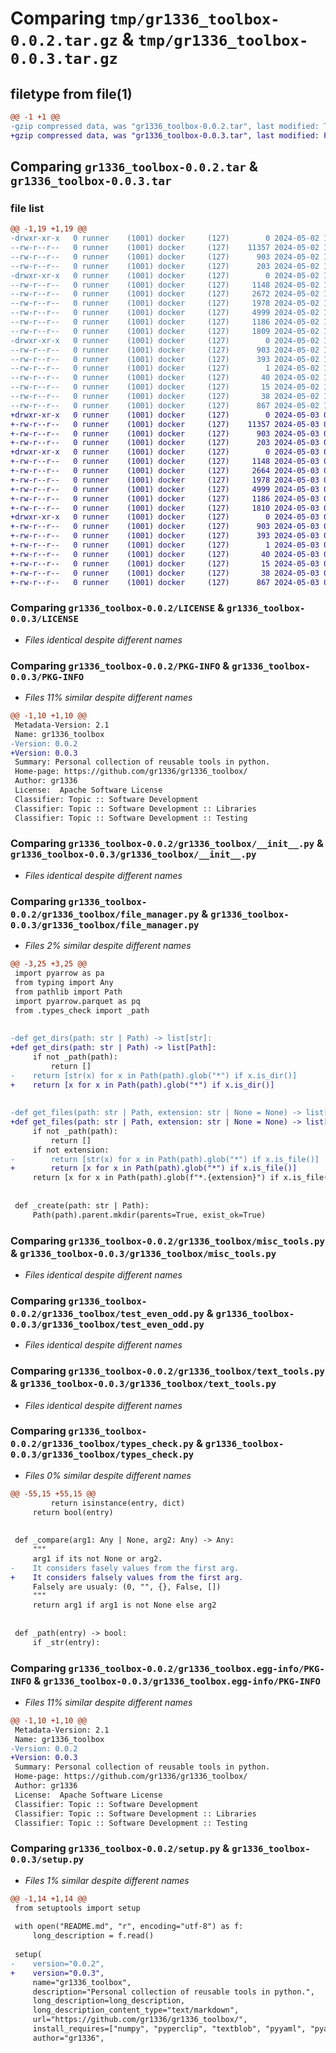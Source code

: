 # Comparing `tmp/gr1336_toolbox-0.0.2.tar.gz` & `tmp/gr1336_toolbox-0.0.3.tar.gz`

## filetype from file(1)

```diff
@@ -1 +1 @@
-gzip compressed data, was "gr1336_toolbox-0.0.2.tar", last modified: Thu May  2 16:00:12 2024, max compression
+gzip compressed data, was "gr1336_toolbox-0.0.3.tar", last modified: Fri May  3 03:03:42 2024, max compression
```

## Comparing `gr1336_toolbox-0.0.2.tar` & `gr1336_toolbox-0.0.3.tar`

### file list

```diff
@@ -1,19 +1,19 @@
-drwxr-xr-x   0 runner    (1001) docker     (127)        0 2024-05-02 16:00:12.856040 gr1336_toolbox-0.0.2/
--rw-r--r--   0 runner    (1001) docker     (127)    11357 2024-05-02 16:00:08.000000 gr1336_toolbox-0.0.2/LICENSE
--rw-r--r--   0 runner    (1001) docker     (127)      903 2024-05-02 16:00:12.856040 gr1336_toolbox-0.0.2/PKG-INFO
--rw-r--r--   0 runner    (1001) docker     (127)      203 2024-05-02 16:00:08.000000 gr1336_toolbox-0.0.2/README.md
-drwxr-xr-x   0 runner    (1001) docker     (127)        0 2024-05-02 16:00:12.856040 gr1336_toolbox-0.0.2/gr1336_toolbox/
--rw-r--r--   0 runner    (1001) docker     (127)     1148 2024-05-02 16:00:08.000000 gr1336_toolbox-0.0.2/gr1336_toolbox/__init__.py
--rw-r--r--   0 runner    (1001) docker     (127)     2672 2024-05-02 16:00:08.000000 gr1336_toolbox-0.0.2/gr1336_toolbox/file_manager.py
--rw-r--r--   0 runner    (1001) docker     (127)     1978 2024-05-02 16:00:08.000000 gr1336_toolbox-0.0.2/gr1336_toolbox/misc_tools.py
--rw-r--r--   0 runner    (1001) docker     (127)     4999 2024-05-02 16:00:08.000000 gr1336_toolbox-0.0.2/gr1336_toolbox/test_even_odd.py
--rw-r--r--   0 runner    (1001) docker     (127)     1186 2024-05-02 16:00:08.000000 gr1336_toolbox-0.0.2/gr1336_toolbox/text_tools.py
--rw-r--r--   0 runner    (1001) docker     (127)     1809 2024-05-02 16:00:08.000000 gr1336_toolbox-0.0.2/gr1336_toolbox/types_check.py
-drwxr-xr-x   0 runner    (1001) docker     (127)        0 2024-05-02 16:00:12.856040 gr1336_toolbox-0.0.2/gr1336_toolbox.egg-info/
--rw-r--r--   0 runner    (1001) docker     (127)      903 2024-05-02 16:00:12.000000 gr1336_toolbox-0.0.2/gr1336_toolbox.egg-info/PKG-INFO
--rw-r--r--   0 runner    (1001) docker     (127)      393 2024-05-02 16:00:12.000000 gr1336_toolbox-0.0.2/gr1336_toolbox.egg-info/SOURCES.txt
--rw-r--r--   0 runner    (1001) docker     (127)        1 2024-05-02 16:00:12.000000 gr1336_toolbox-0.0.2/gr1336_toolbox.egg-info/dependency_links.txt
--rw-r--r--   0 runner    (1001) docker     (127)       40 2024-05-02 16:00:12.000000 gr1336_toolbox-0.0.2/gr1336_toolbox.egg-info/requires.txt
--rw-r--r--   0 runner    (1001) docker     (127)       15 2024-05-02 16:00:12.000000 gr1336_toolbox-0.0.2/gr1336_toolbox.egg-info/top_level.txt
--rw-r--r--   0 runner    (1001) docker     (127)       38 2024-05-02 16:00:12.856040 gr1336_toolbox-0.0.2/setup.cfg
--rw-r--r--   0 runner    (1001) docker     (127)      867 2024-05-02 16:00:08.000000 gr1336_toolbox-0.0.2/setup.py
+drwxr-xr-x   0 runner    (1001) docker     (127)        0 2024-05-03 03:03:42.137633 gr1336_toolbox-0.0.3/
+-rw-r--r--   0 runner    (1001) docker     (127)    11357 2024-05-03 03:03:37.000000 gr1336_toolbox-0.0.3/LICENSE
+-rw-r--r--   0 runner    (1001) docker     (127)      903 2024-05-03 03:03:42.137633 gr1336_toolbox-0.0.3/PKG-INFO
+-rw-r--r--   0 runner    (1001) docker     (127)      203 2024-05-03 03:03:37.000000 gr1336_toolbox-0.0.3/README.md
+drwxr-xr-x   0 runner    (1001) docker     (127)        0 2024-05-03 03:03:42.137633 gr1336_toolbox-0.0.3/gr1336_toolbox/
+-rw-r--r--   0 runner    (1001) docker     (127)     1148 2024-05-03 03:03:37.000000 gr1336_toolbox-0.0.3/gr1336_toolbox/__init__.py
+-rw-r--r--   0 runner    (1001) docker     (127)     2664 2024-05-03 03:03:37.000000 gr1336_toolbox-0.0.3/gr1336_toolbox/file_manager.py
+-rw-r--r--   0 runner    (1001) docker     (127)     1978 2024-05-03 03:03:37.000000 gr1336_toolbox-0.0.3/gr1336_toolbox/misc_tools.py
+-rw-r--r--   0 runner    (1001) docker     (127)     4999 2024-05-03 03:03:37.000000 gr1336_toolbox-0.0.3/gr1336_toolbox/test_even_odd.py
+-rw-r--r--   0 runner    (1001) docker     (127)     1186 2024-05-03 03:03:37.000000 gr1336_toolbox-0.0.3/gr1336_toolbox/text_tools.py
+-rw-r--r--   0 runner    (1001) docker     (127)     1810 2024-05-03 03:03:37.000000 gr1336_toolbox-0.0.3/gr1336_toolbox/types_check.py
+drwxr-xr-x   0 runner    (1001) docker     (127)        0 2024-05-03 03:03:42.137633 gr1336_toolbox-0.0.3/gr1336_toolbox.egg-info/
+-rw-r--r--   0 runner    (1001) docker     (127)      903 2024-05-03 03:03:42.000000 gr1336_toolbox-0.0.3/gr1336_toolbox.egg-info/PKG-INFO
+-rw-r--r--   0 runner    (1001) docker     (127)      393 2024-05-03 03:03:42.000000 gr1336_toolbox-0.0.3/gr1336_toolbox.egg-info/SOURCES.txt
+-rw-r--r--   0 runner    (1001) docker     (127)        1 2024-05-03 03:03:42.000000 gr1336_toolbox-0.0.3/gr1336_toolbox.egg-info/dependency_links.txt
+-rw-r--r--   0 runner    (1001) docker     (127)       40 2024-05-03 03:03:42.000000 gr1336_toolbox-0.0.3/gr1336_toolbox.egg-info/requires.txt
+-rw-r--r--   0 runner    (1001) docker     (127)       15 2024-05-03 03:03:42.000000 gr1336_toolbox-0.0.3/gr1336_toolbox.egg-info/top_level.txt
+-rw-r--r--   0 runner    (1001) docker     (127)       38 2024-05-03 03:03:42.137633 gr1336_toolbox-0.0.3/setup.cfg
+-rw-r--r--   0 runner    (1001) docker     (127)      867 2024-05-03 03:03:37.000000 gr1336_toolbox-0.0.3/setup.py
```

### Comparing `gr1336_toolbox-0.0.2/LICENSE` & `gr1336_toolbox-0.0.3/LICENSE`

 * *Files identical despite different names*

### Comparing `gr1336_toolbox-0.0.2/PKG-INFO` & `gr1336_toolbox-0.0.3/PKG-INFO`

 * *Files 11% similar despite different names*

```diff
@@ -1,10 +1,10 @@
 Metadata-Version: 2.1
 Name: gr1336_toolbox
-Version: 0.0.2
+Version: 0.0.3
 Summary: Personal collection of reusable tools in python.
 Home-page: https://github.com/gr1336/gr1336_toolbox/
 Author: gr1336
 License:  Apache Software License
 Classifier: Topic :: Software Development
 Classifier: Topic :: Software Development :: Libraries
 Classifier: Topic :: Software Development :: Testing
```

### Comparing `gr1336_toolbox-0.0.2/gr1336_toolbox/__init__.py` & `gr1336_toolbox-0.0.3/gr1336_toolbox/__init__.py`

 * *Files identical despite different names*

### Comparing `gr1336_toolbox-0.0.2/gr1336_toolbox/file_manager.py` & `gr1336_toolbox-0.0.3/gr1336_toolbox/file_manager.py`

 * *Files 2% similar despite different names*

```diff
@@ -3,25 +3,25 @@
 import pyarrow as pa
 from typing import Any
 from pathlib import Path
 import pyarrow.parquet as pq
 from .types_check import _path
 
 
-def get_dirs(path: str | Path) -> list[str]:
+def get_dirs(path: str | Path) -> list[Path]:
     if not _path(path):
         return []
-    return [str(x) for x in Path(path).glob("*") if x.is_dir()]
+    return [x for x in Path(path).glob("*") if x.is_dir()]
 
 
-def get_files(path: str | Path, extension: str | None = None) -> list[str]:
+def get_files(path: str | Path, extension: str | None = None) -> list[Path]:
     if not _path(path):
         return []
     if not extension:
-        return [str(x) for x in Path(path).glob("*") if x.is_file()]
+        return [x for x in Path(path).glob("*") if x.is_file()]
     return [x for x in Path(path).glob(f"*.{extension}") if x.is_file()]
 
 
 def _create(path: str | Path):
     Path(path).parent.mkdir(parents=True, exist_ok=True)
```

### Comparing `gr1336_toolbox-0.0.2/gr1336_toolbox/misc_tools.py` & `gr1336_toolbox-0.0.3/gr1336_toolbox/misc_tools.py`

 * *Files identical despite different names*

### Comparing `gr1336_toolbox-0.0.2/gr1336_toolbox/test_even_odd.py` & `gr1336_toolbox-0.0.3/gr1336_toolbox/test_even_odd.py`

 * *Files identical despite different names*

### Comparing `gr1336_toolbox-0.0.2/gr1336_toolbox/text_tools.py` & `gr1336_toolbox-0.0.3/gr1336_toolbox/text_tools.py`

 * *Files identical despite different names*

### Comparing `gr1336_toolbox-0.0.2/gr1336_toolbox/types_check.py` & `gr1336_toolbox-0.0.3/gr1336_toolbox/types_check.py`

 * *Files 0% similar despite different names*

```diff
@@ -55,15 +55,15 @@
         return isinstance(entry, dict)
     return bool(entry)
 
 
 def _compare(arg1: Any | None, arg2: Any) -> Any:
     """
     arg1 if its not None or arg2.
-    It considers fasely values from the first arg.
+    It considers falsely values from the first arg.
     Falsely are usualy: (0, "", {}, False, [])
     """
     return arg1 if arg1 is not None else arg2
 
 
 def _path(entry) -> bool:
     if _str(entry):
```

### Comparing `gr1336_toolbox-0.0.2/gr1336_toolbox.egg-info/PKG-INFO` & `gr1336_toolbox-0.0.3/gr1336_toolbox.egg-info/PKG-INFO`

 * *Files 11% similar despite different names*

```diff
@@ -1,10 +1,10 @@
 Metadata-Version: 2.1
 Name: gr1336_toolbox
-Version: 0.0.2
+Version: 0.0.3
 Summary: Personal collection of reusable tools in python.
 Home-page: https://github.com/gr1336/gr1336_toolbox/
 Author: gr1336
 License:  Apache Software License
 Classifier: Topic :: Software Development
 Classifier: Topic :: Software Development :: Libraries
 Classifier: Topic :: Software Development :: Testing
```

### Comparing `gr1336_toolbox-0.0.2/setup.py` & `gr1336_toolbox-0.0.3/setup.py`

 * *Files 1% similar despite different names*

```diff
@@ -1,14 +1,14 @@
 from setuptools import setup
 
 with open("README.md", "r", encoding="utf-8") as f:
     long_description = f.read()
 
 setup(
-    version="0.0.2",
+    version="0.0.3",
     name="gr1336_toolbox",
     description="Personal collection of reusable tools in python.",
     long_description=long_description,
     long_description_content_type="text/markdown",
     url="https://github.com/gr1336/gr1336_toolbox/",
     install_requires=["numpy", "pyperclip", "textblob", "pyyaml", "pyarrow"],
     author="gr1336",
```

